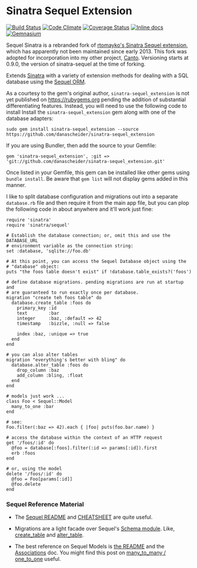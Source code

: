 # Sinatra Sequel Extension 
[![Build Status](https://travis-ci.org/danascheider/sinatra-sequel_extension.svg?branch=master)](https://travis-ci.org/danascheider/sinatra-sequel_extension) [![Code Climate](https://codeclimate.com/github/danascheider/sinatra-sequel_extension/badges/gpa.svg)](https://codeclimate.com/github/danascheider/sinatra-sequel_extension) [![Coverage Status](https://img.shields.io/coveralls/danascheider/sinatra-sequel_extension.svg)](https://coveralls.io/r/danascheider/sinatra-sequel_extension) [![Inline docs](http://inch-ci.org/github/danascheider/sinatra-sequel_extension.svg?branch=master)](http://inch-ci.org/github/danascheider/sinatra-sequel_extension) [![Gemnasium](https://gemnasium.com/danascheider/sinatra-sequel_extension.svg)](https://gemnasium.com/danascheider/sinatra-sequel_extension.svg) 


Sequel Sinatra is a rebranded fork of [rtomayko's Sinatra Sequel extension](https://github.com/rtomayko/sinatra-sequel), which has apparently not been maintained since early 2013. This fork was
adopted for incorporation into my other project, [Canto](https://github.com/danascheider/canto).
Versioning starts at 0.9.0, the version of sinatra-sequel at the time of forking.

Extends [Sinatra](http://www.sinatrarb.com/) with a variety of extension methods
for dealing with a SQL database using the [Sequel ORM](http://sequel.rubyforge.org/).

As a courtesy to the gem's original author, `sinatra-sequel_extension` is not yet
published on https://rubygems.org pending the addition of substantial differentiating 
features. Instead, you will need to use the following code to install
Install the `sinatra-sequel_extension` gem along with one of the database adapters:

    sudo gem install sinatra-sequel_extension --source https://github.com/danascheider/sinatra-sequel_extension

If you are using Bundler, then add the source to your Gemfile:

    gem 'sinatra-sequel_extension', :git => 'git://github.com/danascheider/sinatra-sequel_extension.git'

Once listed in your Gemfile, this gem can be installed like other gems using 
`bundle install`. Be aware that `gem list` will not display gems added in this manner.

I like to split database configuration and migrations out into a separate
`database.rb` file and then require it from the main app file, but you can plop
the following code in about anywhere and it'll work just fine:

    require 'sinatra'
    require 'sinatra/sequel'

    # Establish the database connection; or, omit this and use the DATABASE_URL
    # environment variable as the connection string:
    set :database, 'sqlite://foo.db'

    # At this point, you can access the Sequel Database object using the
    # "database" object:
    puts "the foos table doesn't exist" if !database.table_exists?('foos')

    # define database migrations. pending migrations are run at startup and
    # are guaranteed to run exactly once per database.
    migration "create teh foos table" do
      database.create_table :foos do
        primary_key :id
        text        :bar
        integer     :baz, :default => 42
        timestamp   :bizzle, :null => false

        index :baz, :unique => true
      end
    end

    # you can also alter tables
    migration "everything's better with bling" do
      database.alter_table :foos do
        drop_column :baz
        add_column :bling, :float
      end
    end

    # models just work ...
    class Foo < Sequel::Model
      many_to_one :bar
    end

    # see:
    Foo.filter(:baz => 42).each { |foo| puts(foo.bar.name) }

    # access the database within the context of an HTTP request
    get '/foos/:id' do
      @foo = database[:foos].filter(:id => params[:id]).first
      erb :foos
    end

    # or, using the model
    delete '/foos/:id' do
      @foo = Foo[params[:id]]
      @foo.delete
    end

### Sequel Reference Material

  * The [Sequel README](http://sequel.rubyforge.org/rdoc/files/README_rdoc.html)
    and [CHEATSHEET](http://sequel.rubyforge.org/rdoc/files/doc/cheat_sheet_rdoc.html)
    are quite useful.

  * Migrations are a light facade over Sequel's
    [Schema module](http://sequel.rubyforge.org/rdoc/files/doc/schema_rdoc.html).
    Like, [create_table](http://sequel.rubyforge.org/rdoc/classes/Sequel/Schema/Generator.html)
    and [alter_table](http://sequel.rubyforge.org/rdoc/classes/Sequel/Schema/AlterTableGenerator.html).

  * The best reference on Sequel Models is [the README](http://sequel.rubyforge.org/rdoc/files/README_rdoc.html)
    and the [Associations](http://sequel.rubyforge.org/rdoc/files/doc/advanced_associations_rdoc.html) doc.
    You might find this post on [many_to_many / one_to_one](http://steamcode.blogspot.com/2009/03/sequel-models-manytoone-onetomany.html)
    useful.
